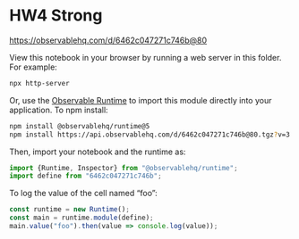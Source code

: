 # HW4 Strong

https://observablehq.com/d/6462c047271c746b@80

View this notebook in your browser by running a web server in this folder. For
example:

~~~sh
npx http-server
~~~

Or, use the [Observable Runtime](https://github.com/observablehq/runtime) to
import this module directly into your application. To npm install:

~~~sh
npm install @observablehq/runtime@5
npm install https://api.observablehq.com/d/6462c047271c746b@80.tgz?v=3
~~~

Then, import your notebook and the runtime as:

~~~js
import {Runtime, Inspector} from "@observablehq/runtime";
import define from "6462c047271c746b";
~~~

To log the value of the cell named “foo”:

~~~js
const runtime = new Runtime();
const main = runtime.module(define);
main.value("foo").then(value => console.log(value));
~~~
